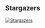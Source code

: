 ## Stargazers

[![Stargazers](https://starchart.cc/stacksjs/ts-validation.svg?variant=adaptive)](https://starchart.cc/stacksjs/ts-validation)
